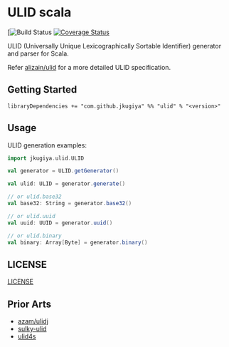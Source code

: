 # ULID scala
[![Build Status](https://github.com/jkugiya/ulid-scala/workflows/CI/badge.svg)
[![Coverage Status](https://coveralls.io/repos/github/jkugiya/ulid-scala/badge.svg?branch=master)](https://coveralls.io/github/jkugiya/ulid-scala?branch=master)  

ULID (Universally Unique Lexicographically Sortable Identifier) generator and parser for Scala.

Refer [alizain/ulid](https://github.com/alizain/ulid) for a more detailed ULID specification.

## Getting Started

```
libraryDependencies += "com.github.jkugiya" %% "ulid" % "<version>"
```

## Usage

ULID generation examples:

```scala
import jkugiya.ulid.ULID

val generator = ULID.getGenerator()

val ulid: ULID = generator.generate()

// or ulid.base32
val base32: String = generator.base32()

// or ulid.uuid
val uuid: UUID = generator.uuid()

// or ulid.binary
val binary: Array[Byte] = generator.binary()

```


## LICENSE
[LICENSE](https://github.com/jkugiya/ulid-scala/blob/master/LICENSE)

## Prior Arts
- [azam/ulidj](https://github.com/azam/ulidj)
- [sulky-ulid](https://github.com/huxi/sulky/tree/master/sulky-ulid)
- [ulid4s](https://github.com/petitviolet/ulid4s)

